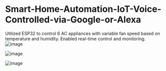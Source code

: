 # Smart-Home-Automation-IoT-Voice-Controlled-via-Google-or-Alexa
Utilized ESP32 to control 6 AC appliances with variable fan speed based on temperature and humidity. Enabled real-time control and monitoring.
![image](https://github.com/user-attachments/assets/388db7fd-84b4-4371-b913-66187f95f1e6)


![image](https://github.com/user-attachments/assets/7fdf54ea-23bc-48b4-83e7-2bd938e80776)


![image](https://github.com/user-attachments/assets/3af0dc73-8f15-4ed9-8f12-201d095b2518)


